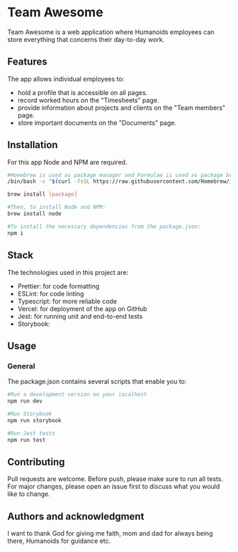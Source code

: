 # Team Awesome

Team Awesome is a web application where Humanoids employees can store everything that concerns their day-to-day work.

## Features

The app allows individual employees to:

- hold a profile that is accessible on all pages.
- record worked hours on the "Timesheets" page.
- provide information about projects and clients on the "Team members" page.
- store important documents on the "Documents" page.

## Installation

For this app Node and NPM are required.

```bash
#Homebrew is used as package manager and Formulae is used as package browser. If you don't have these installed yet, here's how to do that:
/bin/bash -c "$(curl -fsSL https://raw.githubusercontent.com/Homebrew/install/HEAD/install.sh)"

brew install [package]

#Then, to install Node and NPM:
brew install node

#To install the necessary dependencies from the package.json:
npm i
```

## Stack

The technologies used in this project are:

- Prettier: for code formatting
- ESLint: for code linting
- Typescript: for more reliable code
- Vercel: for deployment of the app on GitHub
- Jest: for running unit and end-to-end tests
- Storybook:

## Usage

### General

The package.json contains several scripts that enable you to:

```bash
#Run a development version on your localhost
npm run dev

#Run Storybook
npm run storybook

#Run Jest tests
npm run test
```

## Contributing

Pull requests are welcome. Before push, please make sure to run all tests. For major changes, please open an issue first to discuss what you would like to change.

## Authors and acknowledgment

I want to thank God for giving me faith, mom and dad for always being there, Humanoids for guidance etc.
